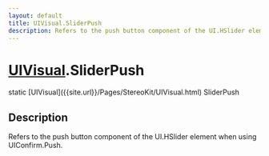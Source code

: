 ```yaml
---
layout: default
title: UIVisual.SliderPush
description: Refers to the push button component of the UI.HSlider element when using UIConfirm.Push.
---
```

# [UIVisual]({{site.url}}/Pages/StereoKit/UIVisual.html).SliderPush

<div class='signature' markdown='1'>
static [UIVisual]({{site.url}}/Pages/StereoKit/UIVisual.html) SliderPush
</div>

## Description
Refers to the push button component of the UI.HSlider
element when using UIConfirm.Push.

